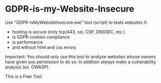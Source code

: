 # GDPR-is-my-Website-Insecure

Use "GDPR-IsMyWebsiteInsecure.exe" tool (script) to  tests websites if:
- hosting is secure (only tcp/443, ssl, CSP, DNSSEC, etc.)
- is GDPR cookies compliance
- is performance
- and without html and css errors

Important: You should only use this tool to analyze websites whose owners have given you permission to do so. In addition always make a vulnerability analysis (ex. OWASP).

This is a Free Tool.
